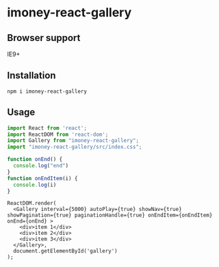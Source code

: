 # imoney-react-gallery

## Browser support

IE9+

## Installation

    npm i imoney-react-gallery

## Usage

```js
import React from 'react';
import ReactDOM from 'react-dom';
import Gallery from "imoney-react-gallery";
import "imoney-react-gallery/src/index.css";
```

```js
function onEnd() {
  console.log("end")
}
function onEndItem(i) {
  console.log(i)
}
```

    ReactDOM.render(
      <Gallery interval={5000} autoPlay={true} showNav={true} showPagination={true} paginationHandle={true} onEndItem={onEndItem} onEnd={onEnd} >
        <div>item 1</div>
        <div>item 2</div>
        <div>item 3</div>
      </Gallery>,
      document.getElementById('gallery')
    );
